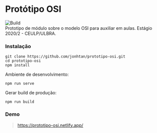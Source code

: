 # Protótipo OSI
![Build](https://github.com/jonhtan/prototipo-osi/workflows/Build/badge.svg)  
Prototipo de módulo sobre o modelo OSI para auxiliar em aulas. Estágio 2020/2 - CEULP/ULBRA.
### Instalação
```
git clone https://github.com/jonhtan/prototipo-osi.git
cd prototipo-osi
npm install
```
Ambiente de desenvolvimento:
```
npm run serve
```
Gerar build de produção:
```
npm run build
```

### Demo
> https://prototipo-osi.netlify.app/
